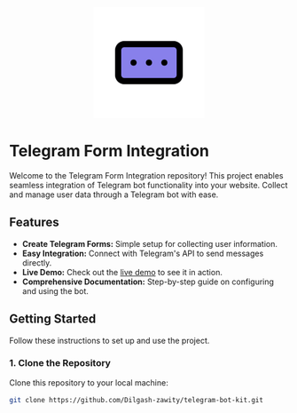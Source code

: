 <p align="center">
  <img src="static/favicon.png" alt="Project Logo" width="200" />
</p>

# Telegram Form Integration

Welcome to the Telegram Form Integration repository! This project enables seamless integration of Telegram bot functionality into your website. Collect and manage user data through a Telegram bot with ease.

## Features

- **Create Telegram Forms:** Simple setup for collecting user information.
- **Easy Integration:** Connect with Telegram's API to send messages directly.
- **Live Demo:** Check out the [live demo](https://telegram-form-kit.vercel.app/) to see it in action.
- **Comprehensive Documentation:** Step-by-step guide on configuring and using the bot.

## Getting Started

Follow these instructions to set up and use the project.

### 1. Clone the Repository

Clone this repository to your local machine:

```bash
git clone https://github.com/Dilgash-zawity/telegram-bot-kit.git
